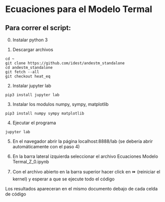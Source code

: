 # Ecuaciones para el Modelo Termal
## Para correr el script:

0. Instalar python 3

1. Descargar archivos
  ```
  cd ~
  git clone https://github.com/idest/andestm_standalone
  cd andestm_standalone
  git fetch --all
  git checkout heat_eq
  ```

2. Instalar jupyter lab
  ```
  pip3 install jupyter lab
  ```

3. Instalar los modulos numpy, sympy, matplotlib
  ```
  pip3 install numpy sympy matplotlib
  ```

4. Ejecutar el programa
  ```
  jupyter lab
  ```

5. En el navegador abrir la página localhost:8888/lab (se debería abrir automáticamente con el paso 4)

6. En la barra lateral izquierda seleccionar el archivo Ecuaciones Modelo Termal_Z_0.ipynb

7. Con el archivo abierto en la barra superior hacer click en ⏩ (reiniciar el kernel) y esperar a que se ejecute todo el código

Los resultados apareceran en el mismo documento debajo de cada celda de código
